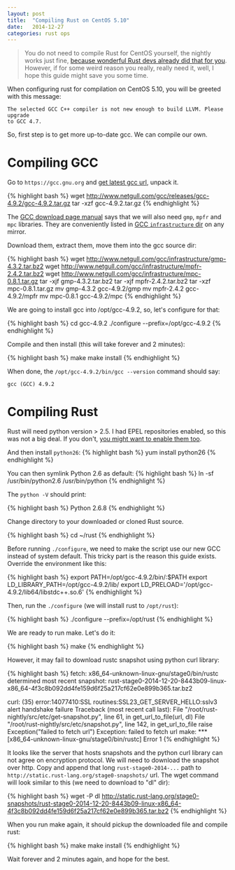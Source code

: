```yaml
---
layout: post
title:  "Compiling Rust on CentOS 5.10"
date:   2014-12-27
categories: rust ops
---
```


> You do not need to compile Rust for CentOS yourself, the nightly works
> just fine, [because wonderful Rust devs already did that for you][github-stdlib-centos-issue].
> However, if for some weird reason you really, really need it, well, I hope this
> guide might save you some time.

When configuring rust for compilation on CentOS 5.10, you will be greeted with
this message:

    The selected GCC C++ compiler is not new enough to build LLVM. Please upgrade
    to GCC 4.7.

So, first step is to get more up-to-date gcc. We can compile our own.

# Compiling GCC

Go to `https://gcc.gnu.org` and [get latest gcc url][gcc-mirrors], unpack it.

{% highlight bash %}
wget http://www.netgull.com/gcc/releases/gcc-4.9.2/gcc-4.9.2.tar.gz
tar -xzf gcc-4.9.2.tar.gz
{% endhighlight %}

The [GCC download page manual][gcc-download-doc] says that we will also need
`gmp`, `mpfr` and `mpc` libraries. They are conveniently listed in
[GCC `infrastructure` dir][gcc-mirror-infrastructure] on any mirror.

Download them, extract them, move them into the gcc source dir:

{% highlight bash %}
wget http://www.netgull.com/gcc/infrastructure/gmp-4.3.2.tar.bz2
wget http://www.netgull.com/gcc/infrastructure/mpfr-2.4.2.tar.bz2
wget http://www.netgull.com/gcc/infrastructure/mpc-0.8.1.tar.gz
tar -xjf gmp-4.3.2.tar.bz2
tar -xjf mpfr-2.4.2.tar.bz2
tar -xzf mpc-0.8.1.tar.gz
mv gmp-4.3.2 gcc-4.9.2/gmp
mv mpfr-2.4.2 gcc-4.9.2/mpfr
mv mpc-0.8.1 gcc-4.9.2/mpc
{% endhighlight %}

We are going to install gcc into /opt/gcc-4.9.2, so, let's configure for that:

{% highlight bash %}
cd gcc-4.9.2
./configure --prefix=/opt/gcc-4.9.2
{% endhighlight %}

Compile and then install (this will take forever and 2 minutes):

{% highlight bash %}
make
make install
{% endhighlight %}

When done, the `/opt/gcc-4.9.2/bin/gcc --version` command should say:

    gcc (GCC) 4.9.2

# Compiling Rust

Rust will need python version > 2.5. I had EPEL repositories enabled,
so this was not a big deal. If you don't,
[you might want to enable them too][epel-repos].

And then install `python26`:
{% highlight bash %}
yum install python26
{% endhighlight %}

You can then symlink Python 2.6 as default:
{% highlight bash %}
ln -sf /usr/bin/python2.6 /usr/bin/python
{% endhighlight %}

The `python -V` should print:

{% highlight bash %}
Python 2.6.8
{% endhighlight %}

Change directory to your downloaded or cloned Rust source.

{% highlight bash %}
cd ~/rust
{% endhighlight %}

Before running `./configure`, we need to make the script use
our new GCC instead of system default. This tricky part is the reason this
guide exists. Override the environment like this:

{% highlight bash %}
export PATH=/opt/gcc-4.9.2/bin/:$PATH
export LD_LIBRARY_PATH=/opt/gcc-4.9.2/lib/
export LD_PRELOAD='/opt/gcc-4.9.2/lib64/libstdc++.so.6'
{% endhighlight %}

Then, run the `./configure` (we will install rust to `/opt/rust`):

{% highlight bash %}
./configure --prefix=/opt/rust
{% endhighlight %}

We are ready to run make. Let's do it:

{% highlight bash %}
make
{% endhighlight %}

However, it may fail to download rustc snapshot using python curl library:

{% highlight bash %}
fetch: x86_64-unknown-linux-gnu/stage0/bin/rustc
determined most recent snapshot: rust-stage0-2014-12-20-8443b09-linux-x86_64-4f3c8b092dd4fe159d6f25a217cf62e0e899b365.tar.bz2

curl: (35) error:14077410:SSL routines:SSL23_GET_SERVER_HELLO:sslv3 alert handshake failure
Traceback (most recent call last):
  File "/root/rust-nightly/src/etc/get-snapshot.py", line 61, in <module>
    get_url_to_file(url, dl)
  File "/root/rust-nightly/src/etc/snapshot.py", line 142, in get_url_to_file
    raise Exception("failed to fetch url")
Exception: failed to fetch url
make: *** [x86_64-unknown-linux-gnu/stage0/bin/rustc] Error 1
{% endhighlight %}

It looks like the server that hosts snapshots and the python curl library
can not agree on encryption protocol. We will need to download the snapshot over
http. Copy and append that long `rust-stage0-2014-...` path to
`http://static.rust-lang.org/stage0-snapshots/` url. The wget command will look
similar to this (we need to download to "dl" dir):

{% highlight bash %}
wget -P dl http://static.rust-lang.org/stage0-snapshots/rust-stage0-2014-12-20-8443b09-linux-x86_64-4f3c8b092dd4fe159d6f25a217cf62e0e899b365.tar.bz2
{% endhighlight %}

When you run make again, it should pickup the downloaded file and compile rust:

{% highlight bash %}
make
make install
{% endhighlight %}

Wait forever and 2 minutes again, and hope for the best.

[github-stdlib-centos-issue]: https://github.com/rust-lang/rust/issues/15365
[gcc-mirrors]: https://gcc.gnu.org/mirrors.html
[gcc-download-doc]: https://gcc.gnu.org/install/download.html
[gcc-mirror-infrastructure]: http://www.netgull.com/gcc/infrastructure/
[epel-repos]: http://www.rackspace.com/knowledge_center/article/install-epel-and-additional-repositories-on-centos-and-red-hat
